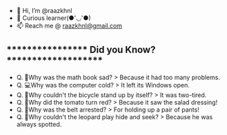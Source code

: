 - 👋 Hi, I’m @raazkhnl
- 👀 Curious learner(●'◡'●)
- 📫 Reach me @ raazkhnl@gmail.com

## **************** Did you Know? *******************
- Q. 🤔Why was the math book sad? 
      > Because it had too many problems.
- Q. 💻Why was the computer cold? 
      > It left its Windows open.
- Q. 🚴Why couldn't the bicycle stand up by itself? 
      > It was two-tired.
- Q. 🍅Why did the tomato turn red? 
      > Because it saw the salad dressing!
- Q. 👖Why was the belt arrested? 
      > For holding up a pair of pants!
- Q. 🐆Why couldn't the leopard play hide and seek? 
      > Because he was always spotted.

<!---
raazkhnl/raazkhnl is a ✨ special ✨ repository because its `README.md` (this file) appears on your GitHub profile.
You can click the Preview link to take a look at your changes.
--->
